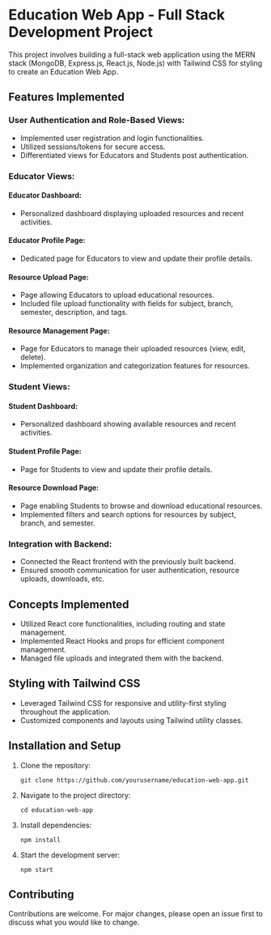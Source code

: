 

# Education Web App - Full Stack Development Project

This project involves building a full-stack web application using the MERN stack (MongoDB, Express.js, React.js, Node.js) with Tailwind CSS for styling to create an Education Web App.

## Features Implemented

### User Authentication and Role-Based Views:
- Implemented user registration and login functionalities.
- Utilized sessions/tokens for secure access.
- Differentiated views for Educators and Students post authentication.

### Educator Views:
#### Educator Dashboard:
- Personalized dashboard displaying uploaded resources and recent activities.
  
#### Educator Profile Page:
- Dedicated page for Educators to view and update their profile details.

#### Resource Upload Page:
- Page allowing Educators to upload educational resources.
- Included file upload functionality with fields for subject, branch, semester, description, and tags.

#### Resource Management Page:
- Page for Educators to manage their uploaded resources (view, edit, delete).
- Implemented organization and categorization features for resources.

### Student Views:
#### Student Dashboard:
- Personalized dashboard showing available resources and recent activities.

#### Student Profile Page:
- Page for Students to view and update their profile details.

#### Resource Download Page:
- Page enabling Students to browse and download educational resources.
- Implemented filters and search options for resources by subject, branch, and semester.

### Integration with Backend:
- Connected the React frontend with the previously built backend.
- Ensured smooth communication for user authentication, resource uploads, downloads, etc.

## Concepts Implemented
- Utilized React core functionalities, including routing and state management.
- Implemented React Hooks and props for efficient component management.
- Managed file uploads and integrated them with the backend.

## Styling with Tailwind CSS
- Leveraged Tailwind CSS for responsive and utility-first styling throughout the application.
- Customized components and layouts using Tailwind utility classes.

## Installation and Setup
1. Clone the repository:
   ```
   git clone https://github.com/yourusername/education-web-app.git
   ```
2. Navigate to the project directory:
   ```
   cd education-web-app
   ```
3. Install dependencies:
   ```
   npm install
   ```
4. Start the development server:
   ```
   npm start
   ```




## Contributing
Contributions are welcome. For major changes, please open an issue first to discuss what you would like to change.

